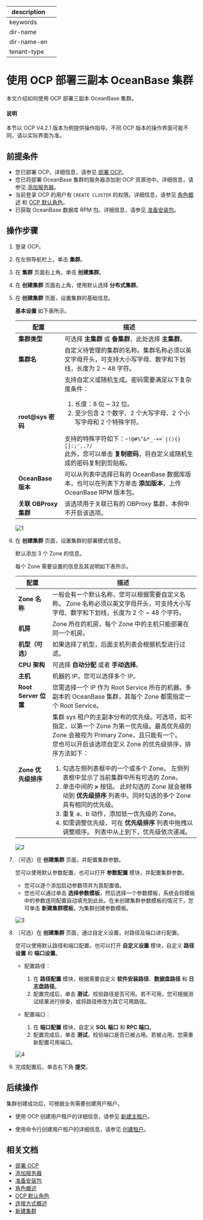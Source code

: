|description||
|---|---|
|keywords||
|dir-name||
|dir-name-en||
|tenant-type||

# 使用 OCP 部署三副本 OceanBase 集群

本文介绍如何使用 OCP 部署三副本 OceanBase 集群。

<main id="notice" type='explain'>
   <h4>说明</h4>
   <p>本节以 OCP V4.2.1 版本为例提供操作指导。不同 OCP 版本的操作界面可能不同，请以实际界面为准。</p>
</main>

## 前提条件

* 您已部署 OCP。详细信息，请参见 [部署 OCP](../200.deploy-ocp-use-oat/400.deploy-ocp.md)。
* 您已将部署 OceanBase 集群的服务器添加到 OCP 资源池中。详细信息，请参见 [添加服务器](../100.configuring-the-deploy-environment-through-oat/100.add-server.md)。
* 当前登录 OCP 的用户有 `CREATE CLUSTER` 的权限。详细信息，请参见 [角色概述](https://www.oceanbase.com/docs/enterprise-oceanbase-ocp-cn-10000000001541995) 和 [OCP 默认角色](https://www.oceanbase.com/docs/enterprise-oceanbase-ocp-cn-10000000001541990)。
* 已获取 OceanBase 数据库 RPM 包。详细信息，请参见 [准备安装包](../../200.preparations-before-deploy/300.prepare-installation-packages.md)。

## 操作步骤

1. 登录 OCP。

2. 在左侧导航栏上，单击 **集群**。

3. 在 **集群** 页面右上角，单击 **创建集群**。

4. 在 **创建集群** 页面右上角，使用默认选择 **分布式集群**。

5. 在 **创建集群** 页面，设置集群的基础信息。

   **基本设置** 如下表所示。

   |    **配置**       |     **描述**    |
   |-------------------|-----------------|
   | **集群类型**      | 可选择 **主集群** 或 **备集群**，此处选择 **主集群**。|
   | **集群名**     | 自定义待管理的集群的名称。集群名称必须以英文字母开头，可支持大小写字母、数字和下划线，长度为 2 \~ 48 字符。|
   | **root@sys 密码** | 支持自定义或随机生成。密码需要满足以下复杂度条件：</br> <ol><li>长度：8 位 \~ 32 位。</li><li>至少包含 2 个数字、2 个大写字母、2 个小写字母和 2 个特殊字符。</li></ol>  </br>支持的特殊字符如下：<code>\~!@#%\^\&\*_-+=\`\|(){}\[\]:;',.?/</code> </br>此外，您可以单击 **复制密码**，将自定义或随机生成的密码复制到剪贴板。 |
   | **OceanBase 版本** | 可以从列表中选择已有的 OceanBase 数据库版本，也可以在列表下方单击 **添加版本**，上传 OceanBase RPM 版本包。     |
   | **关联 OBProxy 集群** | 该选项用于关联已有的 OBProxy 集群，本例中不开启该选项。|

   ![1](https://obbusiness-private.oss-cn-shanghai.aliyuncs.com/doc/img/observer-enterprise/V4.2.2/400.deploy/OCP422/4%E5%88%86%E5%B8%83%E5%BC%8F%E9%9B%86%E7%BE%A4-1%E5%9F%BA%E7%A1%80%E8%AE%BE%E7%BD%AE.png)

6. 在 **创建集群** 页面，设置集群的部署模式信息。

   默认添加 3 个 Zone 的信息。

   每个 Zone 需要设置的信息及其说明如下表所示。

   |       **配置**     |            **描述**               |
   |--------------------|-----------------------------------|
   | **Zone 名称**      | 一般会有一个默认名称，您可以根据需要自定义名称。 Zone 名称必须以英文字母开头，可支持大小写字母、数字和下划线，长度为 2 个 \~ 48 个字符。|
   | **机房**           | Zone 所在的机房，每个 Zone 中的主机只能部署在同一个机房。|
   | **机型（可选）**   | 如果选择了机型，后面主机列表会根据机型进行过滤。 |
   | **CPU 架构**   | 可选择 **自动分配** 或者 **手动选择**。        |
   | **主机**           | 机器的 IP。您可以选择多个 IP。|
   | **Root Server 位置** | 您需选择一个 IP 作为 Root Service 所在的机器。多副本的 OceanBase 集群，其每个 Zone 都需指定一个 Root Service。        |
   | **Zone 优先级排序**  | 集群 sys 租户的主副本分布的优先级。可选项，如不指定，以第一个 Zone 为第一优先级。最高优先级的 Zone 会被视为 Primary Zone，且只能有一个。</br>您也可以开启该选项自定义 Zone 的优先级排序，排序方法如下：<ol><li> 勾选左侧列表框中的一个或多个 Zone。 左侧列表框中显示了当前集群中所有可选的 Zone。</li><li>单击中间的 <b>></b> 按钮。 此时勾选的 Zone 就会被移动到 <b>优先级排序</b> 列表中。同时勾选的多个 Zone 具有相同的优先级。</li><li>重复 a、b 动作，添加低一优先级的 Zone。</li><li>如需调整优先级，可在 <b>优先级排序</b> 列表中拖拽以调整顺序。 列表中从上到下，优先级依次递减。</li></ol>|

   ![2](https://obbusiness-private.oss-cn-shanghai.aliyuncs.com/doc/img/observer-enterprise/V4.2.2/400.deploy/OCP422/4%E5%88%86%E5%B8%83%E5%BC%8F%E9%9B%86%E7%BE%A4-2%E9%83%A8%E7%BD%B2%E6%A8%A1%E5%BC%8F3zone.png)

7. （可选）在 **创建集群** 页面，并配置集群参数。

   您可以使用默认参数配置，也可以打开 **参数配置** 模块，并配置集群参数。

   * 您可以逐个添加启动参数项并为其配置值。
   * 您也可以通过单击 **选择参数模板**，然后选择一个参数模板，系统会将模板中的参数连同配置自动填充到此处。在未创建集群参数模板的情况下，您可单击 **新建集群模板**，为集群创建参数模板。

   ![3](https://obbusiness-private.oss-cn-shanghai.aliyuncs.com/doc/img/observer-enterprise/V4.2.2/400.deploy/OCP422/4%E5%88%86%E5%B8%83%E5%BC%8F%E9%9B%86%E7%BE%A4-3%E5%8F%82%E6%95%B0%E8%AE%BE%E7%BD%AE.png)

8. （可选）在 **创建集群** 页面，通过自定义设置，对路径及端口进行配置。

   您可以使用默认路径和端口配置，也可以打开 **自定义设置** 模块，自定义 **路径设置** 和 **端口设置**。

   * 配置路径：

     1. 在 **路径配置** 模块，根据需要自定义 **软件安装路径**、**数据盘路径** 和 **日志盘路径**。
     2. 配置完成后，单击 **测试**，校验路径是否可用。若不可用，您可根据测试结果进行排查，或将路径修改为其它可用路径。

   * 配置端口：

     1. 在 **端口配置** 模块，自定义 **SQL 端口** 和 **RPC 端口**。
     2. 配置完成后，单击 **测试**，校验端口是否已被占用。若被占用，您需重新配置可用端口。

   ![4](https://obbusiness-private.oss-cn-shanghai.aliyuncs.com/doc/img/observer-enterprise/V4.2.2/400.deploy/OCP422/4%E5%88%86%E5%B8%83%E5%BC%8F%E9%9B%86%E7%BE%A4-4%E8%87%AA%E5%AE%9A%E4%B9%89%E8%AE%BE%E7%BD%AE.png)

9. 完成配置后，单击右下角 **提交**。

## 后续操作

集群创建成功后，可根据业务需要创建用户租户。

* 使用 OCP 创建用户租户的详细信息，请参见 [新建主租户](https://www.oceanbase.com/docs/common-ocp-1000000000347993)。

* 使用命令行创建用户租户的详细信息，请参见 [创建租户](../../../../600.manage/200.tenant-management/600.common-tenant-operations/200.manage-create-tenant.md)。

## 相关文档

* [部署 OCP](../200.deploy-ocp-use-oat/400.deploy-ocp.md)
* [添加服务器](../100.configuring-the-deploy-environment-through-oat/100.add-server.md)
* [准备安装包](../../200.preparations-before-deploy/300.prepare-installation-packages.md)
* [角色概述](https://www.oceanbase.com/docs/enterprise-oceanbase-ocp-cn-10000000001541995)
* [OCP 默认角色](https://www.oceanbase.com/docs/enterprise-oceanbase-ocp-cn-10000000001541990)
* [连接方式概述](../../../../300.develop/100.application-development-of-mysql-mode/100.connect-to-oceanbase-database-of-mysql-mode/100.connection-methods-overview-of-mysql-mode.md)
* [新建集群](https://www.oceanbase.com/docs/enterprise-oceanbase-ocp-cn-10000000002100692)
